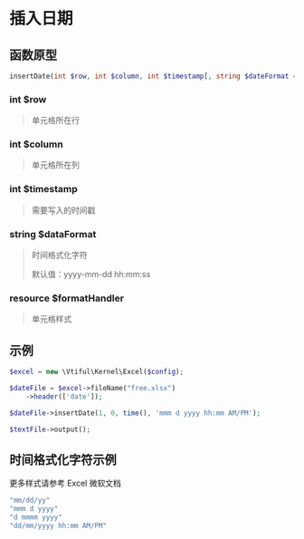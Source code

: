 # 插入日期

## **函数原型**

```php
insertDate(int $row, int $column, int $timestamp[, string $dateFormat = 'yyyy-mm-dd hh:mm:ss', resource $formatHandler])
```

### **int $row**

> 单元格所在行

### **int $column**

> 单元格所在列

### **int $timestamp**

> 需要写入的时间戳

### **string $dataFormat**

> 时间格式化字符
>
> 默认值：yyyy-mm-dd hh:mm:ss

### **resource $formatHandler**

> 单元格样式

## 示例

```php
$excel = new \Vtiful\Kernel\Excel($config);

$dateFile = $excel->fileName("free.xlsx")
    ->header(['date']);

$dateFile->insertDate(1, 0, time(), 'mmm d yyyy hh:mm AM/PM');

$textFile->output();
```

## 时间格式化字符示例

更多样式请参考 Excel 微软文档

```php
"mm/dd/yy"
"mmm d yyyy"
"d mmmm yyyy"
"dd/mm/yyyy hh:mm AM/PM"
```

